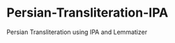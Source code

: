Persian-Transliteration-IPA
===========================

Persian Transliteration using IPA and Lemmatizer
